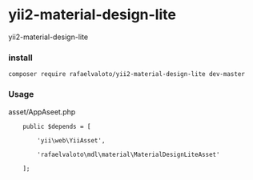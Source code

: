 # yii2-material-design-lite
yii2-material-design-lite

### install

    composer require rafaelvaloto/yii2-material-design-lite dev-master 

### Usage
asset/AppAseet.php
    
        public $depends = [

            'yii\web\YiiAsset',

            'rafaelvaloto\mdl\material\MaterialDesignLiteAsset'

        ];
